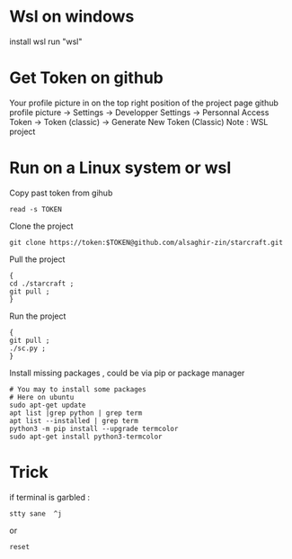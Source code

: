 # Wsl on windows
install wsl
run "wsl"


# Get Token on github
Your profile picture in on the top right position of the project page
github profile picture -> Settings -> Developper Settings -> Personnal Access Token -> Token (classic) -> Generate New Token (Classic)
Note : WSL
project

# Run on a Linux system or wsl
Copy past token from gihub
```
read -s TOKEN
```

Clone the project
```
git clone https://token:$TOKEN@github.com/alsaghir-zin/starcraft.git
```

Pull the project
```
{
cd ./starcraft ;
git pull ;
}
```
Run the project
```
{
git pull ;
./sc.py ;
}
``` 
Install missing packages , could be via pip or package manager 
```
# You may to install some packages
# Here on ubuntu
sudo apt-get update
apt list |grep python | grep term
apt list --installed | grep term
python3 -m pip install --upgrade termcolor
sudo apt-get install python3-termcolor
```

# Trick 
if terminal is garbled :
```
stty sane  ^j
```

or 
```
reset
```
